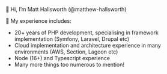 👋 Hi, I’m Matt Hallsworth (@matthew-hallsworth)

👀 My experience includes:

- 20+ years of PHP development, specialising in framework implementation (Symfony, Laravel, Drupal etc)
- Cloud implementation and architecture experience in many environments (AWS, Section, Lagoon etc)
- Node (16+) and Typescript experience
- Many more things too numerous to mention!
